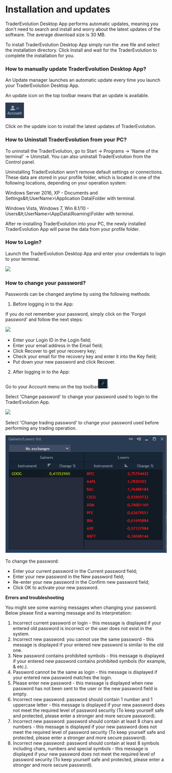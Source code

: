 # Installation and updates

TraderEvolution Desktop App performs automatic updates, meaning you don't need to search and install and worry about the latest updates of the software. The average download size is 30 MB.

To install TraderEvolution Desktop App simply run the .exe file and select the installation directory. Click Install and wait for the TraderEvolution to complete the installation for you.

### How to manually update TraderEvolution Desktop App?

An Update manager launches an automatic update every time you launch your TraderEvolution Desktop App.

An update icon on the top toolbar means that an update is available.

![](../../../.gitbook/assets/image%20%285%29.png)

Click on the update icon to install the latest updates of TraderEvolution.

### How to Uninstall TraderEvolution from your PC?

To uninstall the TraderEvolution, go to Start -&gt; Programs -&gt; 'Name of the terminal' -&gt; Uninstall. You can also uninstall TraderEvolution from the Control panel.

Uninstalling TraderEvolution won't remove default settings or connections. These data are stored in your profile folder, which is located in one of the following locations, depending on your operation system:

Windows Server 2016, XP - Documents and Settings\&lt;UserName&gt;\Application Data\Folder with terminal.

Windows Vista, Windows 7, Win 8.1/10 - Users\&lt;UserName&gt;\AppData\Roaming\Folder with terminal.

After re-installing TraderEvolution into your PC, the newly installed TraderEvolution App will parse the data from your profile folder.

### **How to Login?**

Launch the TraderEvolution Desktop App and enter your credentials to login to your terminal.

![](../../../.gitbook/assets/login-screen.png)

### **How to change your password?**

Passwords can be changed anytime by using the following methods:

1. Before logging in to the App:

If you do not remember your password, simply click on the 'Forgot password' and follow the next steps:

![](../../../.gitbook/assets/password.png)

* Enter your Login ID in the Login field;
* Enter your email address in the Email field;
* Click Recover to get your recovery key;
* Check your email for the recovery key and enter it into the Key field;
* Put down your new password and click Recover.

2. After logging in to the App:

Go to your Account menu on the top toolbar![](../../../.gitbook/assets/image%20%282%29.png):

Select 'Change password' to change your password used to login to the TraderEvolution App.

![](../../../.gitbook/assets/image.png)

Select 'Change trading password' to change your password used before performing any trading operation.

![](../../../.gitbook/assets/image%20%284%29.png)

To change the password:

* Enter your current password in the Current password field;
* Enter your new password in the New password field;
* Re-enter your new password in the Confirm new password field;
* Click OK to activate your new password.

**Errors and troubleshooting**

You might see some warning messages when changing your password. Below please find a warning message and its interpretation:

1. Incorrect current password or login - this message is displayed if your entered old password is incorrect or the user does not exist in the system.
2. Incorrect new password: you cannot use the same password - this message is displayed if your entered new password is similar to the old one.
3. New password contains prohibited symbols - this message is displayed if your entered new password contains prohibited symbols \(for example, & etc.\).
4. Password cannot be the same as login - this message is displayed if your entered new password matches the login.
5. Please enter new password - this message is displayed when new password has not been sent to the user or the new password field is empty.
6. Incorrect new password: password should contain 1 number and 1 uppercase letter - this message is displayed if your new password does not meet the required level of password security \(To keep yourself safe and protected, please enter a stronger and more secure password\).
7. Incorrect new password: password should contain at least 8 chars and numbers - this message is displayed if your new password does not meet the required level of password security \(To keep yourself safe and protected, please enter a stronger and more secure password\).
8. Incorrect new password: password should contain at least 8 symbols including chars, numbers and special symbols - this message is displayed if your new password does not meet the required level of password security \(To keep yourself safe and protected, please enter a stronger and more secure password\).

